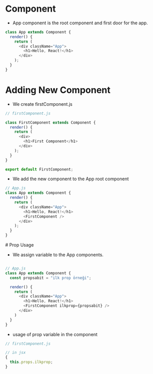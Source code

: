 # Component

- App component is the root component and first door for the app.

```js
class App extends Component {
  render() {
    return (
      <div className="App">
        <h1>Hello, React!</h1>
      </div>
    );
  }
}
```

# Adding New Component

- We create firstComponent.js

```js
// firstComponent.js

class FirstComponent extends Component {
  render() {
    return (
      <div>
        <h1>First Component</h1>
      </div>
    );
  }
}

export default FirstComponent;
```

- We add the new component to the App root component

```js
// App.js
class App extends Component {
  render() {
    return (
      <div className="App">
        <h1>Hello, React!</h1>
        <FirstComponent />
      </div>
    );
  }
}
```

# Prop Usage

- We assign variable to the App components.

```js

// App.js
class App extends Component {
  const propsabit = "ilk prop örneği";

  render() {
    return (
      <div className="App">
        <h1>Hello, React!</h1>
        <FirstComponent ilkprop={propsabit} />
      </div>
    )
  }
}

```



- usage of prop variable in the component

```js
// firstComponent.js

// in jsx
{
  this.props.ilkprop;
}
```
